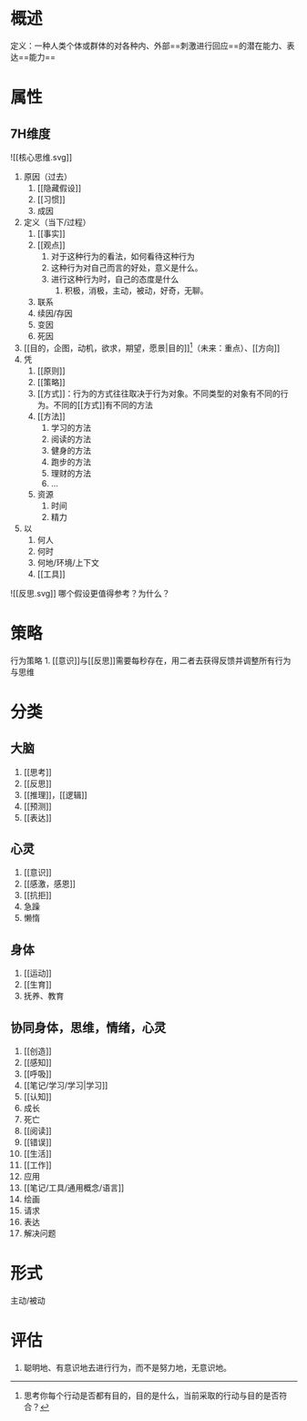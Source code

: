 # 概述
定义：一种人类个体或群体的对各种内、外部==刺激进行回应==的潜在能力、表达==能力==
# 属性
## 7H维度
![[核心思维.svg]]
1. 原因（过去）
	1. [[隐藏假设]]
	2. [[习惯]]
	3. 成因
2. 定义（当下/过程）
	1. [[事实]] 
	2. [[观点]] 
		1. 对于这种行为的看法，如何看待这种行为
		2. 这种行为对自己而言的好处，意义是什么。
		3. 进行这种行为时，自己的态度是什么
			1. 积极，消极，主动，被动，好奇，无聊。
	3. 联系
	4. 续因/存因
	5. 变因
	6. 死因
3. [[目的，企图，动机，欲求，期望，愿景|目的]][^1]（未来：重点）、[[方向]] 
4. 凭
	1. [[原则]] 
	2. [[策略]] 
	3. [[方式]]：行为的方式往往取决于行为对象。不同类型的对象有不同的行为。不同的[[方式]]有不同的方法
	4. [[方法]] 
		1. 学习的方法
		2. 阅读的方法
		3. 健身的方法
		4. 跑步的方法
		5. 理财的方法
		6. ...
	5. 资源
		1. 时间
		2. 精力
5. 以
	1. 何人
	2. 何时
	3. 何地/环境/上下文
	4. [[工具]] 

![[反思.svg]]
哪个假设更值得参考？为什么？
# 策略
行为策略
	1. [[意识]]与[[反思]]需要每秒存在，用二者去获得反馈并调整所有行为与思维
# 分类
## 大脑
1. [[思考]] 
2. [[反思]] 
3. [[推理]]，[[逻辑]] 
4. [[预测]] 
5. [[表达]] 
## 心灵
1. [[意识]] 
2. [[感激，感恩]] 
3. [[抗拒]] 
4. 急躁
5. 懒惰
## 身体
1. [[运动]] 
2. [[生育]] 
3. 抚养、教育
## 协同身体，思维，情绪，心灵
1. [[创造]] 
2. [[感知]] 
3. [[呼吸]] 
4. [[笔记/学习/学习|学习]] 
5. [[认知]] 
6. 成长
7. 死亡
8. [[阅读]] 
9. [[错误]] 
10. [[生活]]
11. [[工作]]
12. 应用
13. [[笔记/工具/通用概念/语言]]
14. 绘画
15. 请求
16. 表达
17. 解决问题

# 形式
 主动/被动
 
# 评估
1. 聪明地、有意识地去进行行为，而不是努力地，无意识地。

[^1]: 思考你每个行动是否都有目的，目的是什么，当前采取的行动与目的是否符合？